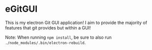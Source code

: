 # eGitGUI

This is my electron Git GUI application! I aim to provide the majority of features that git provides but within a GUI!

Note: When running `npm install`, be sure to also run `./node_modules/.bin/electron-rebuild`.